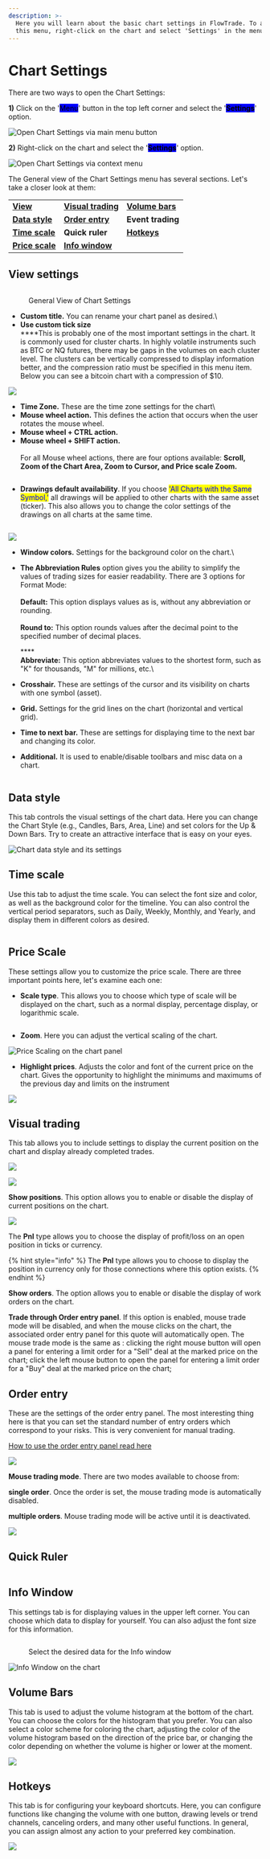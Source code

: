 ```yaml
---
description: >-
  Here you will learn about the basic chart settings in FlowTrade. To access
  this menu, right-click on the chart and select 'Settings' in the menu.
---
```


# Chart Settings

There are two ways to open the Chart Settings:

**1)** Click on the '<mark style="background-color:blue;">Menu</mark>' button in the top left corner and select the '<mark style="background-color:blue;">**Settings**</mark>' option.

![Open Chart Settings via main menu button](<../.gitbook/assets/image (124).png>)

**2)** Right-click on the chart and select the '<mark style="background-color:blue;">**Settings**</mark>' option.

![Open Chart Settings via context menu](<../.gitbook/assets/image (125).png>)

The General view of the Chart Settings menu has several sections. Let's take a closer look at them:

|                                                  |                                                        |                                                  |
| ------------------------------------------------ | ------------------------------------------------------ | ------------------------------------------------ |
| [**View**](chart-settings.md#view-settings)      | [**Visual trading**](chart-settings.md#visual-trading) | [**Volume bars**](chart-settings.md#volume-bars) |
| [**Data style**](chart-settings.md#data-style)   | [**Order entry**](chart-settings.md#order-entry)       | **Event trading**                                |
| [**Time scale**](chart-settings.md#time-scale)   | **Quick ruler**                                        | [**Hotkeys**](chart-settings.md#hotkeys)         |
| [**Price scale**](chart-settings.md#price-scale) | [**Info window**](chart-settings.md#info-window)       |                                                  |

## View settings

<figure><img src="../.gitbook/assets/image (1) (2).png" alt=""><figcaption><p>General View of Chart Settings</p></figcaption></figure>

* **Custom title.** You can rename your chart panel as desired.\\
* **Use custom tick size**\
  \*\*\*\*This is probably one of the most important settings in the chart. It is commonly used for cluster charts. In highly volatile instruments such as BTC or NQ futures, there may be gaps in the volumes on each cluster level. The clusters can be vertically compressed to display information better, and the compression ratio must be specified in this menu item. Below you can see a bitcoin chart with a compression of $10.

![](<../.gitbook/assets/image (116).png>)

* **Time Zone.** These are the time zone settings for the chart\\
* **Mouse wheel action.** This defines the action that occurs when the user rotates the mouse wheel.
* **Mouse wheel + CTRL action.**
* **Mouse wheel + SHIFT action.**\
  \
  For all Mouse wheel actions, there are four options available: **Scroll, Zoom of the Chart Area, Zoom to Cursor, and Price scale Zoom.**

<figure><img src="../.gitbook/assets/image (2) (5).png" alt=""><figcaption></figcaption></figure>

* **Drawings default availability**. If you choose <mark style="color:blue;">'All Charts with the Same Symbol,'</mark> all drawings will be applied to other charts with the same asset (ticker). This also allows you to change the color settings of the drawings on all charts at the same time.

<figure><img src="../.gitbook/assets/image (2) (1).png" alt=""><figcaption></figcaption></figure>

![](<../.gitbook/assets/image (114).png>)

* **Window colors.** Settings for the background color on the chart.\\
*   **The Abbreviation Rules** option gives you the ability to simplify the values of trading sizes for easier readability. There are 3 options for Format Mode:\
    \
    **Default:** This option displays values as is, without any abbreviation or rounding.\
    \
    **Round to:** This option rounds values after the decimal point to the specified number of decimal places.

    \*\*\*\*\
    **Abbreviate:** This option abbreviates values to the shortest form, such as "K" for thousands, "M" for millions, etc.\\
* **Crosshair.** These are settings of the cursor and its visibility on charts with one symbol (asset).
* **Grid.** Settings for the grid lines on the chart (horizontal and vertical grid).
* **Time to next bar.** These are settings for displaying time to the next bar and changing its color.
* **Additional.** It is used to enable/disable toolbars and misc data on a chart.

<figure><img src="../.gitbook/assets/image (5).png" alt=""><figcaption></figcaption></figure>

## Data style

This tab controls the visual settings of the chart data. Here you can change the Chart Style (e.g., Candles, Bars, Area, Line) and set colors for the Up & Down Bars. Try to create an attractive interface that is easy on your eyes.

![Chart data style and its settings](../.gitbook/assets/data-style.gif)

## Time scale

Use this tab to adjust the time scale. You can select the font size and color, as well as the background color for the timeline. You can also control the vertical period separators, such as Daily, Weekly, Monthly, and Yearly, and display them in different colors as desired.

<figure><img src="../.gitbook/assets/image (4).png" alt=""><figcaption></figcaption></figure>

## Price Scale

These settings allow you to customize the price scale. There are three important points here, let's examine each one:

* **Scale type**. This allows you to choose which type of scale will be displayed on the chart, such as a normal display, percentage display, or logarithmic scale.

<figure><img src="../.gitbook/assets/image (1) (6).png" alt=""><figcaption></figcaption></figure>

* **Zoom**. Here you can adjust the vertical scaling of the chart.

![Price Scaling on the chart panel](../.gitbook/assets/price-scaling.gif)

* **Highlight prices**. Adjusts the color and font of the current price on the chart. Gives the opportunity to highlight the minimums and maximums of the previous day and limits on the instrument

![](<../.gitbook/assets/image (110).png>)

## Visual trading

This tab allows you to include settings to display the current position on the chart and display already completed trades.

![](<../.gitbook/assets/image (117).png>)

![](<../.gitbook/assets/image (276).png>)

**Show positions**. This option allows you to enable or disable the display of current positions on the chart.

![](<../.gitbook/assets/animaciya-4- (1).gif>)

The **Pnl** type allows you to choose the display of profit/loss on an open position in ticks or currency.

{% hint style="info" %}
The **Pnl** type allows you to choose to display the position in currency only for those connections where this option exists.
{% endhint %}

**Show orders**. The option allows you to enable or disable the display of work orders on the chart.

**Trade through Order entry panel**. If this option is enabled, mouse trade mode will be disabled, and when the mouse clicks on the chart, the associated order entry panel for this quote will automatically open. The mouse trade mode is the same as : clicking the right mouse button will open a panel for entering a limit order for a "Sell" deal at the marked price on the chart; click the left mouse button to open the panel for entering a limit order for a "Buy" deal at the marked price on the chart;

## Order entry

These are the settings of the order entry panel. The most interesting thing here is that you can set the standard number of entry orders which correspond to your risks. This is very convenient for manual trading.

[How to use the order entry panel read here](broken-reference)

![](<../.gitbook/assets/image (115).png>)

**Mouse trading mode**. There are two modes available to choose from:

**single order**. Once the order is set, the mouse trading mode is automatically disabled.

**multiple orders**. Mouse trading mode will be active until it is deactivated.

![](<../.gitbook/assets/image (277).png>)

## Quick Ruler

<figure><img src="../.gitbook/assets/image (6).png" alt=""><figcaption></figcaption></figure>

## Info Window

This settings tab is for displaying values in the upper left corner. You can choose which data to display for yourself. You can also adjust the font size for this information.

<figure><img src="../.gitbook/assets/image (2) (4).png" alt=""><figcaption><p>Select the desired data for the Info window</p></figcaption></figure>

![Info Window on the chart](../.gitbook/assets/info-window.gif)

## Volume Bars

This tab is used to adjust the volume histogram at the bottom of the chart. You can choose the colors for the histogram that you prefer. You can also select a color scheme for coloring the chart, adjusting the color of the volume histogram based on the direction of the price bar, or changing the color depending on whether the volume is higher or lower at the moment.

![](<../.gitbook/assets/image (111).png>)

## Hotkeys

This tab is for configuring your keyboard shortcuts. Here, you can configure functions like changing the volume with one button, drawing levels or trend channels, canceling orders, and many other useful functions. In general, you can assign almost any action to your preferred key combination.

![](<../.gitbook/assets/image (119).png>)
